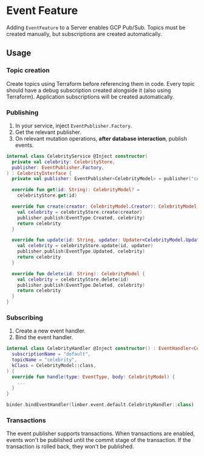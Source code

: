 # Event Feature

Adding `EventFeature` to a Server enables GCP Pub/Sub.
Topics must be created manually, but subscriptions are created automatically.

## Usage

### Topic creation

Create topics using Terraform before referencing them in code.
Every topic should have a debug subscription created alongside it (also using Terraform).
Application subscriptions will be created automatically.

### Publishing

1. In your service, inject `EventPublisher.Factory`.
2. Get the relevant publisher.
3. On relevant mutation operations, **after database interaction**, publish events.

```kotlin
internal class CelebrityService @Inject constructor(
  private val celebrity: CelebrityStore,
  publisher: EventPublisher.Factory,
) : CelebrityInterface {
  private val publisher: EventPublisher<CelebrityModel> = publisher("celebrity")

  override fun get(id: String): CelebrityModel? =
    celebrityStore.get(id)

  override fun create(creator: CelebrityModel.Creator): CelebrityModel {
    val celebrity = celebrityStore.create(creator)
    publisher.publish(EventType.Created, celebrity)
    return celebrity
  }

  override fun update(id: String, updater: Updater<CelebrityModel.Update>): CelebrityModel {
    val celebrity = celebrityStore.update(id, updater)
    publisher.publish(EventType.Updated, celebrity)
    return celebrity
  }

  override fun delete(id: String): CelebrityModel {
    val celebrity = celebrityStore.delete(id)
    publisher.publish(EventType.Deleted, celebrity)
    return celebrity
  }
}
```

### Subscribing

1. Create a new event handler.
2. Bind the event handler.

```kotlin
internal class CelebrityHandler @Inject constructor() : EventHandler<CelebrityModel>(
  subscriptionName = "default",
  topicName = "celebrity",
  kClass = CelebrityModel::class,
) {
  override fun handle(type: EventType, body: CelebrityModel) {
    ...
  }
}
```

```kotlin
binder.bindEventHandler(limber.event.default.CelebrityHandler::class)
```

### Transactions

The event publisher supports transactions.
When transactions are enabled, events won't be published until the commit stage of the transaction.
If the transaction is rolled back, they won't be published.
